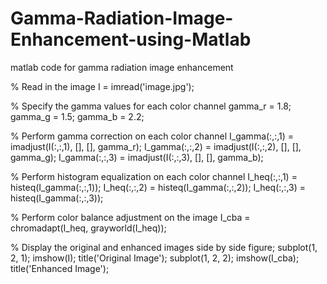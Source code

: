 # Gamma-Radiation-Image-Enhancement-using-Matlab
matlab code for gamma radiation image enhancement 


% Read in the image
I = imread('image.jpg');

% Specify the gamma values for each color channel
gamma_r = 1.8;
gamma_g = 1.5;
gamma_b = 2.2;

% Perform gamma correction on each color channel
I_gamma(:,:,1) = imadjust(I(:,:,1), [], [], gamma_r);
I_gamma(:,:,2) = imadjust(I(:,:,2), [], [], gamma_g);
I_gamma(:,:,3) = imadjust(I(:,:,3), [], [], gamma_b);

% Perform histogram equalization on each color channel
I_heq(:,:,1) = histeq(I_gamma(:,:,1));
I_heq(:,:,2) = histeq(I_gamma(:,:,2));
I_heq(:,:,3) = histeq(I_gamma(:,:,3));

% Perform color balance adjustment on the image
I_cba = chromadapt(I_heq, grayworld(I_heq));

% Display the original and enhanced images side by side
figure;
subplot(1, 2, 1);
imshow(I);
title('Original Image');
subplot(1, 2, 2);
imshow(I_cba);
title('Enhanced Image');

